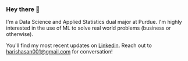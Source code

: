 
### Hey there 👋

I'm a Data Science and Applied Statistics dual major at Purdue. I'm highly interested in the use of ML to solve real world problems (business or otherwise).

You'll find my most recent updates on [Linkedin](https://www.linkedin.com/in/harishasan001/). Reach out to harishasan001@gmail.com for conversation!

<!--
**harishasan001/harishasan001** is a ✨ _special_ ✨ repository because its `README.md` (this file) appears on your GitHub profile.

Here are some ideas to get you started:

- 🔭 I’m currently working on ...
- 🌱 I’m currently learning ...
- 👯 I’m looking to collaborate on ...
- 🤔 I’m looking for help with ...
- 💬 Ask me about ...
- 📫 How to reach me: ...
- 😄 Pronouns: ...
- ⚡ Fun fact: ...
-->
